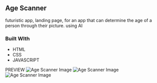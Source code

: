 ## Age Scanner

futuristic app, landing page, for an app that can determine the age of a person through their picture. using AI

### Built WIth
* HTML
* CSS
* JAVASCRIPT

PREVIEW
![Age Scanner Image](https://res.cloudinary.com/raph941/image/upload/v1604643498/Github%20/agereal/slide2_yimeck.png)
![Age Scanner Image](https://res.cloudinary.com/raph941/image/upload/v1604643497/Github%20/agereal/slide3_oal8it.png)
![Age Scanner Image](https://res.cloudinary.com/raph941/image/upload/v1604643497/Github%20/agereal/slide1_enkzf3.png)